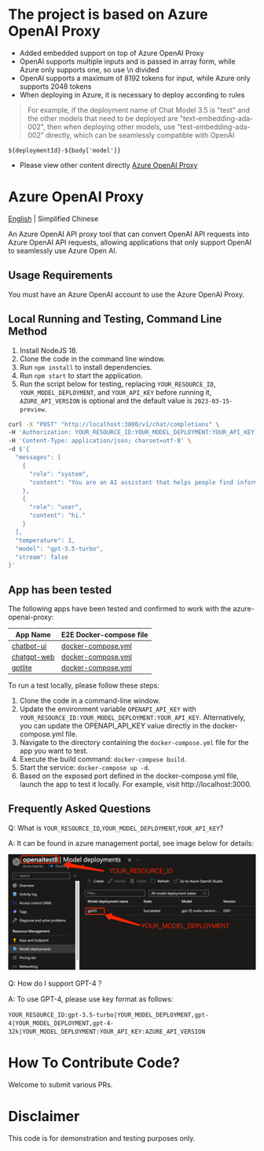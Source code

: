 # The project is based on Azure OpenAI Proxy
- Added embedded support on top of Azure OpenAI Proxy
- OpenAI supports multiple inputs and is passed in array form, while Azure only supports one, so use \n divided
- OpenAI supports a maximum of 8192 tokens for input, while Azure only supports 2048 tokens
- When deploying in Azure, it is necessary to deploy according to rules
> For example, if the deployment name of Chat Model 3.5 is "test" and the other models that need to be deployed are "text-embedding-ada-002", then when deploying other models, use "test-embedding-ada-002" directly, which can be seamlessly compatible with OpenAI

```
${deploymentId}-${body['model']}
```
- Please view other content directly [Azure OpenAI Proxy](https://github.com/scalaone/azure-openai-proxy)

# Azure OpenAI Proxy

[English](./README.en-US.md) | Simplified Chinese

An Azure OpenAI API proxy tool that can convert OpenAI API requests into Azure OpenAI API requests, allowing applications that only support OpenAI to seamlessly use Azure Open AI.

## Usage Requirements

You must have an Azure OpenAI account to use the Azure OpenAI Proxy.

## Local Running and Testing, Command Line Method

1. Install NodeJS 18.
2. Clone the code in the command line window.
3. Run `npm install` to install dependencies.
4. Run `npm start` to start the application.
5. Run the script below for testing, replacing `YOUR_RESOURCE_ID`, `YOUR_MODEL_DEPLOYMENT`, and `YOUR_API_KEY` before running it, `AZURE_API_VERSION` is optional and the default value is `2023-03-15-preview`.
```bash
curl -X "POST" "http://localhost:3000/v1/chat/completions" \
-H 'Authorization: YOUR_RESOURCE_ID:YOUR_MODEL_DEPLOYMENT:YOUR_API_KEY:AZURE_API_VERSION' \
-H 'Content-Type: application/json; charset=utf-8' \
-d $'{
  "messages": [
    {
      "role": "system",
      "content": "You are an AI assistant that helps people find information."
    },
    {
      "role": "user",
      "content": "hi."
    }
  ],
  "temperature": 1,
  "model": "gpt-3.5-turbo",
  "stream": false
}'
```

## App has been tested

The following apps have been tested and confirmed to work with the azure-openai-proxy:

| App Name         | E2E Docker-compose file | 
|------------------|-------------------------|
| [chatbot-ui](https://github.com/mckaywrigley/chatbot-ui) | [docker-compose.yml](./e2e/chatbot-ui/docker-compose.yml) |
| [chatgpt-web](https://github.com/Chanzhaoyu/chatgpt-web) | [docker-compose.yml](./e2e/chatgpt-web/docker-compose.yml) |
| [gptlite](https://github.com/blrchen/gptlite)  | [docker-compose.yml](./e2e/gptlite/docker-compose.yml) |

To run a test locally, please follow these steps:

1. Clone the code in a command-line window.
2. Update the environment variable `OPENAPI_API_KEY` with `YOUR_RESOURCE_ID:YOUR_MODEL_DEPLOYMENT:YOUR_API_KEY`. Alternatively, you can update the OPENAPI_API_KEY value directly in the docker-compose.yml file.
3. Navigate to the directory containing the `docker-compose.yml` file for the app you want to test.
4. Execute the build command: `docker-compose build`.
5. Start the service: `docker-compose up -d`.
6. Based on the exposed port defined in the docker-compose.yml file, launch the app to test it locally. For example, visit http://localhost:3000.

## Frequently Asked Questions

Q: What is `YOUR_RESOURCE_ID`,`YOUR_MODEL_DEPLOYMENT`,`YOUR_API_KEY`?

A: It can be found in azure management portal, see image below for details:

![resource-and-model](./resource-and-model.jpg)

Q: How do I support GPT-4？

A: To use GPT-4, please use key format as follows:

`YOUR_RESOURCE_ID:gpt-3.5-turbo|YOUR_MODEL_DEPLOYMENT,gpt-4|YOUR_MODEL_DEPLOYMENT,gpt-4-32k|YOUR_MODEL_DEPLOYMENT:YOUR_API_KEY:AZURE_API_VERSION`

# How To Contribute Code?

Welcome to submit various PRs.

# Disclaimer

This code is for demonstration and testing purposes only.